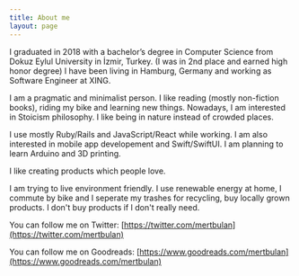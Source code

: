 ```yaml
---
title: About me
layout: page
---
```


I graduated in 2018 with a bachelor’s degree in Computer Science from Dokuz Eylul University in İzmir, Turkey. (I was in 2nd place and earned high honor degree) I have been living in Hamburg, Germany and working as Software Engineer at XING.

I am a pragmatic and minimalist person. I like reading (mostly non-fiction books), riding my bike and learning new things. Nowadays, I am interested in Stoicism philosophy. I like being in nature instead of crowded places.

I use mostly Ruby/Rails and JavaScript/React while working. I am also interested in mobile app developement and Swift/SwiftUI. I am planning to learn Arduino and 3D printing.

I like creating products which people love.

I am trying to live environment friendly. I use renewable energy at home, I commute by bike and I seperate my trashes for recycling, buy locally grown products. I don't buy products if I don't really need.

You can follow me on Twitter: [https://twitter.com/mertbulan](https://twitter.com/mertbulan)

You can follow me on Goodreads: [https://www.goodreads.com/mertbulan](https://www.goodreads.com/mertbulan)
